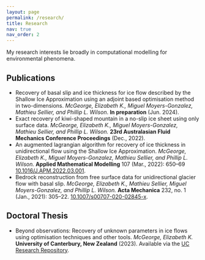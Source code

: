 ```yaml
---
layout: page
permalink: /research/
title: Research
nav: true
nav_order: 2
---
```


My research interests lie broadly in computational modelling for environmental phenomena.

## Publications

- Recovery of basal slip and ice thickness for ice flow described by the Shallow Ice Approximation using an adjoint based optimisation method in two-dimensions. *McGeorge, Elizabeth K., Miguel Moyers-Gonzalez, Mathieu Sellier, and Phillip L. Wilson*. **In preparation** (Jun. 2024).
- Exact recovery of kiwi-shaped mountain in a no-slip ice sheet using only surface data. *McGeorge, Elizabeth K., Miguel Moyers-Gonzalez, Mathieu Sellier, and Phillip L. Wilson.* **23rd Australasian Fluid Mechanics Conference Proceedings** (Dec., 2022).
- An augmented lagrangian algorithm for recovery of ice thickness in unidirectional flow using the Shallow Ice Approximation. *McGeorge, Elizabeth K., Miguel Moyers-Gonzalez, Mathieu Sellier, and Phillip L. Wilson.*  **Applied Mathematical Modelling** 107 (Mar., 2022): 650–69 [10.1016/J.APM.2022.03.001](https://doi.org/10.1016/J.APM.2022.03.001).
-  Bedrock reconstruction from free surface data for unidirectional glacier flow with basal slip. *McGeorge, Elizabeth K., Mathieu Sellier, Miguel Moyers-Gonzalez, and Phillip L. Wilson.* **Acta Mechanica** 232, no. 1 (Jan., 2021): 305–22. [10.1007/s00707-020-02845-x](https://doi.org/10.1007/s00707-020-02845-x).

## Doctoral Thesis
- Beyond observations: Recovery of unknown parameters in ice flows using optimisation techniques and other tools. *McGeorge, Elizabeth K.* **University of Canterbury, New Zealand** (2023). Available via the [UC Research Repository](https://ir.canterbury.ac.nz/items/ff208415-df0a-4b90-b9d9-3baa4825ea31).